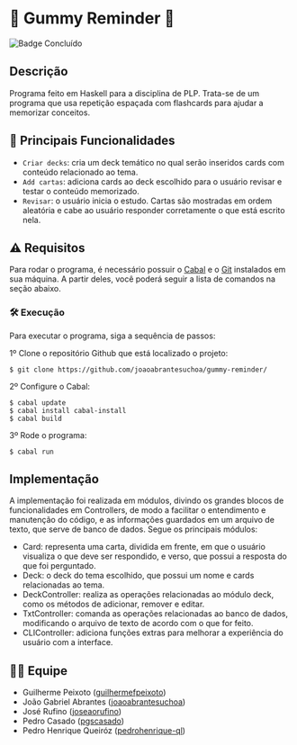 # :elephant: Gummy Reminder :elephant:
![Badge Concluído](http://img.shields.io/static/v1?label=STATUS&message=CONCLUÍDO&color=GREEN&style=for-the-badge)

## Descrição
Programa feito em Haskell para a disciplina de PLP.
Trata-se de um programa que usa repetição espaçada com flashcards para ajudar a memorizar conceitos.

## :hammer: Principais Funcionalidades
- `Criar decks`: cria um deck temático no qual serão inseridos cards com conteúdo relacionado ao tema.
- `Add cartas`: adiciona cards ao deck escolhido para o usuário revisar e testar o conteúdo memorizado.
- `Revisar`: o usuário inicia o estudo. Cartas são mostradas em ordem aleatória e cabe ao usuário responder corretamente o que está escrito nela.   

## :warning: Requisitos
Para rodar o programa, é necessário possuir o [Cabal](https://www.haskell.org/cabal/) e o [Git](https://git-scm.com) instalados em sua máquina. A partir deles, você poderá
seguir a lista de comandos na seção abaixo.

### :hammer_and_wrench: Execução
Para executar o programa, siga a sequência de passos:

1º Clone o repositório Github que está localizado o projeto:

```
$ git clone https://github.com/joaoabrantesuchoa/gummy-reminder/
```

2º Configure o Cabal: 

```
$ cabal update 
$ cabal install cabal-install
$ cabal build
```

3º Rode o programa: 

```
$ cabal run
```

## Implementação
A implementação foi realizada em módulos, divindo os grandes blocos de funcionalidades em Controllers, de modo a facilitar o entendimento e manutenção
do código, e as informações guardados em um arquivo de texto, que serve de banco de dados. Segue os principais módulos:
* Card: representa uma carta, dividida em frente, em que o usuário visualiza o que deve ser respondido, e verso, que possui a resposta do que foi perguntado.
* Deck: o deck do tema escolhido, que possui um nome e cards relacionadas ao tema.
* DeckController: realiza as operações relacionadas ao módulo deck, como os métodos de adicionar, remover e editar.
* TxtController: comanda as operações relacionadas ao banco de dados, modificando o arquivo de texto de acordo com o que for feito.
* CLIController: adiciona funções extras para melhorar a experiência do usuário com a interface.

## :technologist: Equipe
* Guilherme Peixoto ([guilhermefpeixoto](https://github.com/guilhermefpeixoto))
* João Gabriel Abrantes ([joaoabrantesuchoa](https://github.com/joaoabrantesuchoa))
* José Rufino ([joseaorufino](https://github.com/joseaorufino))
* Pedro Casado ([pgscasado](https://github.com/pgscasado))
* Pedro Henrique Queiróz ([pedrohenrique-ql](https://github.com/pedrohenrique-ql))
